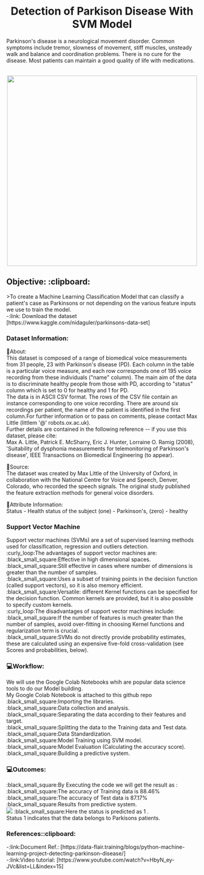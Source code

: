 <h1 align="center">Detection of Parkison Disease With SVM Model </h1> 
Parkinson's disease is a neurological movement disorder. Common symptoms include tremor, slowness of movement, stiff muscles, unsteady walk and balance and coordination problems. There is no cure for the disease. Most patients can maintain a good quality of life with medications. </br>
<p align="center"></br>
<img src='https://user-images.githubusercontent.com/87633445/139222600-d6b2eb3e-36ea-4c0c-8d58-f67483937184.png' width="500" heigth="600">
 </br>
<h2 align="left">Objective: :clipboard:</h2>
>To create a Machine Learning Classification Model that can classify a patient's case as Parkinsons or not depending on the various feature inputs we use to train the model.</br>
-:link: Download the dataset [https://www.kaggle.com/nidaguler/parkinsons-data-set] <br>
<h3 align="left">Dataset Information:</h3>

:small_orange_diamond:About: </br>
This dataset is composed of a range of biomedical voice measurements from
31 people, 23 with Parkinson's disease (PD). Each column in the table is a
particular voice measure, and each row corresponds one of 195 voice
recording from these individuals ("name" column). The main aim of the data
is to discriminate healthy people from those with PD, according to "status"
column which is set to 0 for healthy and 1 for PD.</br>
The data is in ASCII CSV format. The rows of the CSV file contain an
instance corresponding to one voice recording. There are around six
recordings per patient, the name of the patient is identified in the first
column.For further information or to pass on comments, please contact Max
Little (littlem '@' robots.ox.ac.uk).</br>
Further details are contained in the following reference -- if you use this
dataset, please cite:</br>
Max A. Little, Patrick E. McSharry, Eric J. Hunter, Lorraine O. Ramig (2008),
'Suitability of dysphonia measurements for telemonitoring of Parkinson's disease',
IEEE Transactions on Biomedical Engineering (to appear).</br>

:small_orange_diamond:Source:</br>
The dataset was created by Max Little of the University of Oxford, in
collaboration with the National Centre for Voice and Speech, Denver,
Colorado, who recorded the speech signals. The original study published the
feature extraction methods for general voice disorders.

:small_orange_diamond:Attribute Information:</br>
Status - Health status of the subject (one) - Parkinson's, (zero) - healthy

<h3 align="left"> Support Vector Machine </h3>
Support vector machines (SVMs) are a set of supervised learning methods used for classification, regression and outliers detection.</br>
:curly_loop:The advantages of support vector machines are:</br>
:black_small_square:Effective in high dimensional spaces.</br>
:black_small_square:Still effective in cases where number of dimensions is greater than the number of samples.</br>
:black_small_square:Uses a subset of training points in the decision function (called support vectors), so it is also memory efficient.</br>
:black_small_square:Versatile: different Kernel functions can be specified for the decision function. Common kernels are provided, but it is also possible to specify custom kernels.</br>
:curly_loop:The disadvantages of support vector machines include:</br>
:black_small_square:If the number of features is much greater than the number of samples, avoid over-fitting in choosing Kernel functions and regularization term is crucial.</br>
:black_small_square:SVMs do not directly provide probability estimates, these are calculated using an expensive five-fold cross-validation (see Scores and probabilities, below).</br>
<h3 align="left"> 💻Workflow: </h3>
We will use the Google Colab Notebooks whih are popular data science tools to do our Model building.</br>
My Google Colab Notebook is attached to this github repo</br>
:black_small_square:Importing the libraries.</br>
:black_small_square:Data collection and analysis.</br>
:black_small_square:Separating the data according to their features and target.</br>
:black_small_square:Splitting the data to the Training data and Test data.</br>
:black_small_square:Data Standardization.</br>
:black_small_square:Model Training using SVM model.</br>
:black_small_square:Model Evaluation (Calculating the accuracy score).</br>
:black_small_square:Building a predictive system.</br>
<h3 align="left">💻Outcomes: </h3>
:black_small_square:By Executing the code we will get the result as :</br>
:black_small_square:The accuracy of Training data is 88.46%</br>
:black_small_square:The accuracy of Test data is 87.17%</br>
:black_small_square:Results from predictive system. </br>
<img src=https://user-images.githubusercontent.com/87633445/139292910-f1daffd3-0b01-4e5e-8664-b7b20d8ef35c.png>
:black_small_square:Here the status is predicted as 1 . </br>
 Status 1 indicates that the data belongs to Parkisons patients.</br>
<h3 align="left">References::clipboard: </h3>
-:link:Document Ref.: [https://data-flair.training/blogs/python-machine-learning-project-detecting-parkinson-disease/]</br>
-:link:Video tutorial: [https://www.youtube.com/watch?v=HbyN_ey-JVc&list=LL&index=15]
